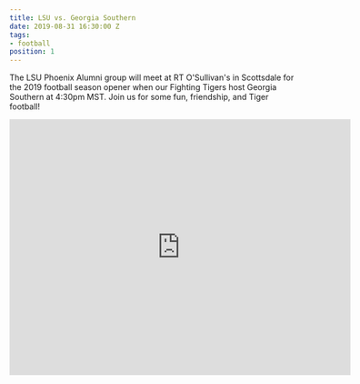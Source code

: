 ```yaml
---
title: LSU vs. Georgia Southern
date: 2019-08-31 16:30:00 Z
tags:
- football
position: 1
---
```


The LSU Phoenix Alumni group will meet at RT O'Sullivan's in Scottsdale for the 2019 football season opener when our Fighting Tigers host Georgia Southern at 4:30pm MST. Join us for some fun, friendship, and Tiger football!

<iframe src="https://www.google.com/maps/embed?pb=!1m18!1m12!1m3!1d3327.8607090421488!2d-111.91242458479998!3d33.47897708076575!2m3!1f0!2f0!3f0!3m2!1i1024!2i768!4f13.1!3m3!1m2!1s0x872b0bd6e7e84a29%3A0xfffedd7400a1f039!2sR.T.+O&#39;Sullivans+Sports+Grill!5e0!3m2!1sen!2sus!4v1565217587540!5m2!1sen!2sus" width="600" height="450" frameborder="0" style="border:0" allowfullscreen></iframe>
 